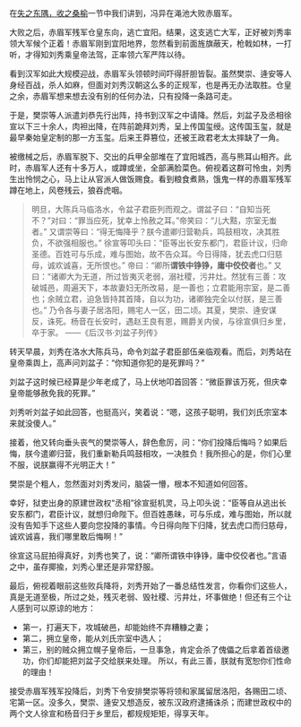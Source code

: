 在[失之东隅，收之桑榆](/docs/xi_han/失之东隅收之桑榆.html)一节中我们讲到，冯异在渑池大败赤眉军。

大败之后，赤眉军残军仓皇东向，逃亡宜阳。结果，这支逃亡大军，正好被刘秀率领大军候个正着！赤眉军刚到宜阳地界，忽然看到前面旌旗蔽天，枪戟如林，一打听，才得知刘秀乘皇帝法驾，正率领六军严阵以待。

看到汉军如此大规模迎战，赤眉军头领顿时间吓得肝胆皆裂。虽然樊崇、逄安等人身经百战，杀人如麻，但面对刘秀汉朝这么多的正规军，也是再无办法取胜。仓皇之余，赤眉军想来想去没有别的任何办法，只有投降一条路可走。

于是，樊崇等人派遣刘恭先行出阵，持书到汉军之中请降。然后，刘盆子及丞相徐宣以下三十余人，肉袒出降，在阵前跪拜刘秀，呈上传国玺绶。这传国玉玺，就是最早秦始皇定制的那一方玉玺。后来王莽篡位，还被王政君老太太摔缺了一角。

被缴械之后，赤眉军脱下、交出的兵甲全部堆在了宜阳城西，高与熊耳山相齐。此时，赤眉军人还有十多万人，或蹲或坐，全部满脸菜色。俯视着这群可怜虫，刘秀生出怜悯之心，马上让从官派人做饭赐食。看到粮食煮熟，饿鬼一样的赤眉军残军蹲在地上，风卷残云，狼吞虎咽。

> 明旦，大陈兵马临洛水，令盆子君臣列而观之。谓盆子曰：“自知当死不？”对曰：“罪当应死，犹幸上怜赦之耳。”帝笑曰：“儿大黠，宗室无蚩者。”
> 又谓崇等曰：“得无悔降乎？朕今遣卿归营勒兵，鸣鼓相攻，决其胜负，不欲强相服也。”
> 徐宣等叩头曰：“臣等出长安东都门，君臣计议，归命圣德。百姓可与乐成，难与图始，故不告众耳。今日得降，犹去虎口归慈母，诚欢诚喜，无所恨也。”
> 帝曰：“卿所**谓铁中铮铮，庸中佼佼者**也。”
> 又曰：“诸卿大为无道，所过皆夷灭老弱，溺社稷，污井灶。然犹有三善：攻破城邑，周遍天下，本故妻妇无所改易，是一善也；立君能用宗室，是二善也；余贼立君，迫急皆持其首降，自以为功，诸卿独完全以付朕，是三善也。”
> 乃令各与妻子居洛阳，赐宅人一区，田二顷。其夏，樊崇、逄安谋反，诛死。杨音在长安时，遇赵王良有恩，赐爵关内侯，与徐宣俱归乡里，卒于家。
> ——《后汉书·刘盆子列传》

转天早晨，刘秀在洛水大陈兵马，命令刘盆子君臣部伍亲临观看。而后，刘秀站在皇帝乘舆上，高声问刘盆子：“你知道你犯的是死罪吗？”

刘盆子这时候已经算是少年老成了，马上伏地叩首回答：“微臣罪该万死，但庆幸皇帝能够赦免我的死罪。”

刘秀听刘盆子如此回答，也挺高兴，笑着说：“嗯，这孩子聪明，我们刘氏宗室本来就没傻人。”

接着，他又转向垂头丧气的樊崇等人，辞色愈厉，问：“你们投降后悔吗？如果后悔，朕今遣卿归营，我们重新勒兵鸣鼓相攻，一决胜负！我所担心的是，你们心里不服，说朕赢得不光明正大！”

樊崇是个粗人，忽然面对刘秀发问，脑袋一懵，根本不知道如何回答。

幸好，狱吏出身的原建世政权“丞相”徐宣挺机灵，马上叩头说：“臣等自从逃出长安东都门，君臣计议，就想归命陛下。但百姓愚昧，可与乐成，难与图始，所以就没有告知手下这些人要向您投降的事情。今日得向陛下归降，犹去虎口而归慈母，诚欢诚喜，我们哪里敢后悔啊！”

徐宣这马屁拍得真好，刘秀也笑了，说：“卿所谓铁中铮铮，庸中佼佼者也。”言语之中，虽存揶揄，刘秀心里还是非常舒服。

最后，俯视着眼前这些败兵降将，刘秀开始了一番总结性发言，你看你们这些人，真是无道至极，所过之处，残灭老弱、毁社稷、污井灶，坏事做绝！但还有三个让人感到可以原谅的地方：
* 第一，打遍天下，攻城破邑，却能始终不弃糟糠之妻；
* 第二，拥立皇帝，能从刘氏宗室中选人；
* 第三，别的贼众拥立幌子皇帝后，一旦事急，肯定会杀了傀儡之后拿着首级邀功，你们却能把刘盆子交给朕来处理。
所以，有此三善，朕就有宽恕你们性命的理由！

接受赤眉军残军投降后，刘秀下令安排樊崇等将领和家属留居洛阳，各赐田二顷、宅第一区。没多久，樊崇、逄安又想造反，被东汉政府逮捕诛杀；而建世政权中的两个文人徐宣和杨音归于乡里后，都规规矩矩，得享天年。
